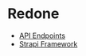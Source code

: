 # Redone

- [API Endpoints](https://strapi.io/documentation/3.0.0-beta.x/content-api/api-endpoints.html)
- [Strapi Framework](https://strapi.io/)